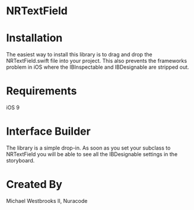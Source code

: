 # NRTextField

# Installation
The easiest way to install this library is to drag and drop the NRTextField.swift file into your project. This also prevents the frameworks problem in iOS where the IBInspectable and IBDesignable are stripped out.

# Requirements
iOS 9

# Interface Builder
The library is a simple drop-in. As soon as you set your subclass to NRTextField you will be able to see all the IBDesignable settings in the storyboard.

# Created By
Michael Westbrooks II, Nuracode
